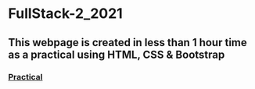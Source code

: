 # FullStack-2_2021

## This webpage is created in less than 1 hour time as a practical using HTML, CSS & Bootstrap 

### <a href="https://vaishnavi8055.github.io/FullStack-2_2021/">Practical</a>

